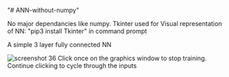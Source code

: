 "# ANN-without-numpy" 

No major dependancies like numpy.
Tkinter used for Visual representation of NN:
"pip3 install Tkinter" in command prompt

A simple 3 layer fully connected NN

![screenshot 36](https://user-images.githubusercontent.com/18737820/41915091-76224524-7972-11e8-9a01-d889aa1d381d.png)
Click once on the graphics window to stop training.
Continue clicking to cycle through the inputs
